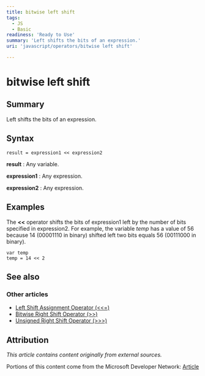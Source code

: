 ```yaml
---
title: bitwise left shift
tags:
  - JS
  - Basic
readiness: 'Ready to Use'
summary: 'Left shifts the bits of an expression.'
uri: 'javascript/operators/bitwise left shift'

---
```

# bitwise left shift

## Summary

Left shifts the bits of an expression.

## Syntax

    result = expression1 << expression2

**result**
:   Any variable.

**expression1**
:   Any expression.

**expression2**
:   Any expression.

## Examples

The **\<\<** operator shifts the bits of expression1 left by the number of bits specified in expression2. For example, the variable *temp* has a value of 56 because 14 (00001110 in binary) shifted left two bits equals 56 (00111000 in binary).

``` {.js}
var temp
temp = 14 << 2
```

## See also

### Other articles

-   [Left Shift Assignment Operator (\<\<=)](/javascript/operators/left_shift_assignment)
-   [Bitwise Right Shift Operator (\>\>)](/javascript/operators/bitwise_right_shift)
-   [Unsigned Right Shift Operator (\>\>\>)](/javascript/operators/unsigned_right_shift)

## Attribution

*This article contains content originally from external sources.*

Portions of this content come from the Microsoft Developer Network: [Article](http://msdn.microsoft.com/en-us/library/ie/t7f48wx9(v=vs.94).aspx)


